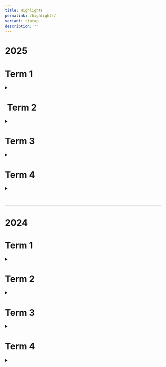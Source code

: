 ```yaml
---
title: Highlights
permalink: /highlights/
variant: tiptap
description: ""
---
```

<h1><strong>2025</strong></h1>
<h1><strong>Term 1</strong></h1>
<div data-type="detailGroup" class="isomer-accordion-group isomer-accordion isomer-accordion-white">
<details class="isomer-details">
<summary></summary>
<div data-type="detailsContent" class="isomer-details-content">
<div class="isomer-image-wrapper">
<img style="width: 100%" height="auto" width="100%" alt="" src="/images/2025/Highlights/20250102_Primary_1_First_Day_of_School.jpg">
</div>
<p></p>
<div class="isomer-image-wrapper">
<img style="width: 100%" height="auto" width="100%" alt="" src="/images/2025/Highlights/20250128_Chinese_New_Year_Celebration.jpg">
</div>
<div class="isomer-image-wrapper">
<img style="width: 100%" height="auto" width="100%" alt="" src="/images/2025/Highlights/200250203_P1_and_P2_Extensive_Reading_Programme.jpg">
</div>
<div class="isomer-image-wrapper">
<img style="width: 100%" height="auto" width="100%" alt="" src="/images/2025/Highlights/20250203_LLB_Election.jpg">
</div>
<div class="isomer-image-wrapper">
<img style="width: 100%" height="auto" width="100%" alt="" src="/images/2025/Highlights/20250214_Buddy_Up_Day.jpg">
</div>
</div>
</details>
</div>
<h1>&nbsp;<strong>Term 2</strong></h1>
<div data-type="detailGroup" class="isomer-accordion-group isomer-accordion isomer-accordion-white">
<details class="isomer-details">
<summary></summary>
<div data-type="detailsContent" class="isomer-details-content">
<p></p>
</div>
</details>
</div>
<h1><strong>Term 3</strong></h1>
<div data-type="detailGroup" class="isomer-accordion-group isomer-accordion isomer-accordion-white">
<details class="isomer-details">
<summary></summary>
<div data-type="detailsContent" class="isomer-details-content">
<p></p>
</div>
</details>
</div>
<h1><strong>Term 4</strong></h1>
<div data-type="detailGroup" class="isomer-accordion-group isomer-accordion isomer-accordion-white">
<details class="isomer-details">
<summary></summary>
<div data-type="detailsContent" class="isomer-details-content">
<p></p>
</div>
</details>
</div>
<p></p>
<p></p>
<p>
<br>
</p>
<hr>
<h1><strong>2024</strong></h1>
<h1><strong>Term 1</strong></h1>
<div data-type="detailGroup" class="isomer-accordion-group isomer-accordion isomer-accordion-white">
<details class="isomer-details">
<summary></summary>
<div data-type="detailsContent" class="isomer-details-content">
<div class="isomer-image-wrapper">
<img style="width: 100%" height="auto" width="100%" alt="" src="/images/Gallery/Chinese_New_Year_Celebrations.jpg">
</div>
<div class="isomer-image-wrapper">
<img style="width: 100%" height="auto" width="100%" alt="" src="/images/Gallery/EL_Extensive_Reading_Programme__Primary_1_and_Primary_2_.jpg">
</div>
</div>
</details>
</div>
<h1><strong>Term 2</strong></h1>
<div data-type="detailGroup" class="isomer-accordion-group isomer-accordion isomer-accordion-white">
<details class="isomer-details">
<summary></summary>
<div data-type="detailsContent" class="isomer-details-content">
<div class="isomer-image-wrapper">
<img style="width: 100%" height="auto" width="100%" alt="" src="/images/Gallery/Learning_Journey_to_Bird_Paradise__Primary_3__Page_1.jpg">
</div>
<div class="isomer-image-wrapper">
<img style="width: 100%" height="auto" width="100%" alt="" src="/images/Gallery/Learning_Journey_to_Bird_Paradise__Primary_3__Page_2.jpg">
</div>
<div class="isomer-image-wrapper">
<img style="width: 100%" height="auto" width="100%" alt="" src="/images/Gallery/Singapore_Youth_Festival_Arts_Presentation_2024_Page_1.jpg">
</div>
<div class="isomer-image-wrapper">
<img style="width: 100%" height="auto" width="100%" alt="" src="/images/Gallery/Singapore_Youth_Festival_Arts_Presentation_2024_Page_2.jpg">
</div>
<div class="isomer-image-wrapper">
<img style="width: 100%" height="auto" width="100%" alt="" src="/images/Gallery/Singapore_Youth_Festival_Arts_Presentation_2024_Page_3.jpg">
</div>
<div class="isomer-image-wrapper">
<img style="width: 100%" height="auto" width="100%" alt="" src="/images/Gallery/Singapore_Youth_Festival_Arts_Presentation_2024_Page_4.jpg">
</div>
<div class="isomer-image-wrapper">
<img style="width: 100%" height="auto" width="100%" alt="" src="/images/Gallery/CCA_Experience_Day_2024.jpg">
</div>
<div class="isomer-image-wrapper">
<img style="width: 100%" height="auto" width="100%" alt="" src="/images/Gallery/Hari_Raya_Celebrations.jpg">
</div>
<p>
<br>
</p>
<div class="isomer-image-wrapper">
<img style="width: 100%" height="auto" width="100%" alt="" src="/images/Gallery/Earth_Week_April_2024_Page_2.jpg">
</div>
<div class="isomer-image-wrapper">
<img style="width: 100%" height="auto" width="100%" alt="" src="/images/Gallery/Harmony_Art_Exhibition.jpg">
</div>
</div>
</details>
</div>
<h1><strong>Term 3</strong></h1>
<div data-type="detailGroup" class="isomer-accordion-group isomer-accordion isomer-accordion-white">
<details class="isomer-details">
<summary></summary>
<div data-type="detailsContent" class="isomer-details-content">
<div class="isomer-image-wrapper">
<img style="width: 100%" height="auto" width="100%" alt="" src="/images/Gallery/P6_Learning_Journey_SBWR___LKCNHM.jpg">
</div>
<div class="isomer-image-wrapper">
<img style="width: 100%" height="auto" width="100%" alt="" src="/images/Gallery/P5_NE_Show_2024.jpg">
</div>
<p></p>
<div class="isomer-image-wrapper">
<img style="width: 100%" height="auto" width="100%" alt="" src="/images/Gallery/Primary_3_Physical_Education_Outdoor_Education_Learning_Journey.jpg">
</div>
<div class="isomer-image-wrapper">
<img style="width: 100%" height="auto" width="100%" alt="" src="/images/Gallery/Primary_4_Road_Safety_Traffic_Games.jpg">
</div>
<div class="isomer-image-wrapper">
<img style="width: 100%" height="auto" width="100%" alt="" src="/images/Gallery/P3_LJ_to_Sentosa_Marine_Conservation.jpg">
</div>
<div class="isomer-image-wrapper">
<img style="width: 100%" height="auto" width="100%" alt="" src="/images/Gallery/Racial_Harmony_Day_2024.jpg">
</div>
<div class="isomer-image-wrapper">
<img style="width: 100%" height="auto" width="100%" alt="" src="/images/Gallery/ReadFest_Writeup_2024_Page_1.jpg">
</div>
<div class="isomer-image-wrapper">
<img style="width: 100%" height="auto" width="100%" alt="" src="/images/Gallery/ReadFest_Writeup_2024_Page_2.jpg">
</div>
<div class="isomer-image-wrapper">
<img style="width: 100%" height="auto" width="100%" alt="" src="/images/Gallery/Visit_to_MWS_Bethany_Home_Scouts_and_Brownies.jpg">
</div>
<div class="isomer-image-wrapper">
<img style="width: 100%" height="auto" width="100%" alt="" src="/images/Gallery/W2_Virtual_Learning_Journey_for_Primary_4_TL_Students.jpg">
</div>
<div class="isomer-image-wrapper">
<img style="width: 100%" height="auto" width="100%" alt="" src="/images/Gallery/P1_LJ_to_River_Wonders.jpg">
</div>
<div class="isomer-image-wrapper">
<img style="width: 100%" height="auto" width="100%" alt="" src="/images/Gallery/Talking_Titans_visit_to_PCF_Sparkletots.jpg">
</div>
<div class="isomer-image-wrapper">
<img style="width: 100%" height="auto" width="100%" alt="" src="/images/Gallery/P2_LJ_to_Gardens_by_the_Bay.jpg">
</div>
<div class="isomer-image-wrapper">
<img style="width: 100%" height="auto" width="100%" alt="" src="/images/Gallery/National_Day_Celebration.jpg">
</div>
<div class="isomer-image-wrapper">
<img style="width: 100%" height="auto" width="100%" alt="" src="/images/Gallery/National_Day_Celebration___Limbang.jpg">
</div>
<div class="isomer-image-wrapper">
<img style="width: 100%" height="auto" width="100%" alt="" src="/images/Gallery/P2_Learning_Journey_to_Changi_Airport.jpg">
</div>
<div class="isomer-image-wrapper">
<img style="width: 100%" height="auto" width="100%" alt="" src="/images/Gallery/P1_LJ_to_Supermarket___Crest_Secondary.jpg">
</div>
<div class="isomer-image-wrapper">
<img style="width: 100%" height="auto" width="100%" alt="" src="/images/Gallery/Primary_3_Games_Day.jpg">
</div>
<div class="isomer-image-wrapper">
<img style="width: 100%;" height="auto" width="100%" alt="" src="/images/Gallery/Teachers_Day.jpg">
</div>
</div>
</details>
</div>
<h1><strong>Term 4</strong></h1>
<div data-type="detailGroup" class="isomer-accordion-group isomer-accordion isomer-accordion-white">
<details class="isomer-details">
<summary></summary>
<div data-type="detailsContent" class="isomer-details-content">
<div class="isomer-image-wrapper">
<img style="width: 100%" height="auto" width="100%" alt="" src="/images/Gallery/P5_LLB_VIA_Outreach_Page_1.jpg">
</div>
<div class="isomer-image-wrapper">
<img style="width: 100%" height="auto" width="100%" alt="" src="/images/Gallery/P5_LLB_VIA_Outreach_Page_2.jpg">
</div>
<div class="isomer-image-wrapper">
<img style="width: 100%" height="auto" width="100%" alt="" src="/images/Gallery/LOVE_Programme_during_recess.jpg">
</div>
<div class="isomer-image-wrapper">
<img style="width: 100%" height="auto" width="100%" alt="" src="/images/Gallery/Primary_2_VIA_Project_Page_1.jpg">
</div>
<div class="isomer-image-wrapper">
<img style="width: 100%" height="auto" width="100%" alt="" src="/images/Gallery/Primary_2_VIA_Project_Page_2.jpg">
</div>
<div class="isomer-image-wrapper">
<img style="width: 100%" height="auto" width="100%" alt="" src="/images/Gallery/Children_s_Day_Celebration_Page_1.jpg">
</div>
<div class="isomer-image-wrapper">
<img style="width: 100%" height="auto" width="100%" alt="" src="/images/Gallery/Children_s_Day_Celebration_Page_2.jpg">
</div>
<p></p>
</div>
</details>
</div>
<p></p>